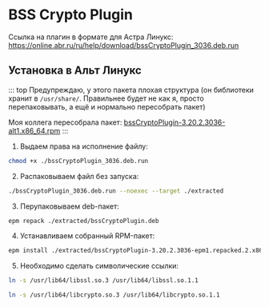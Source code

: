 # BSS Crypto Plugin

Ссылка на плагин в формате для Астра Линукс: https://online.abr.ru/ru/help/download/bssCryptoPlugin_3036.deb.run


## Установка в Альт Линукс

::: top
Предупреждаю, у этого пакета плохая структура (он библиотеки хранит в `/usr/share/`. Правильнее будет не как я, просто перепаковывать, а ещё и нормально пересобрать пакет)

Моя коллега пересобрала пакет: [bssCryptoPlugin-3.20.2.3036-alt1.x86_64.rpm](https://raw.githubusercontent.com/bysnik/wiki/main/rpms/bssCryptoPlugin-3.20.2.3036-alt1.x86_64.rpm)
:::

1. Выдаем права на исполнение файлу:
```bash
chmod +x ./bssCryptoPlugin_3036.deb.run
```

2. Распаковываем файл без запуска:
```bash
./bssCryptoPlugin_3036.deb.run --noexec --target ./extracted
```

3. Перупаковываем deb-пакет:
```bash
epm repack ./extracted/bssCryptoPlugin.deb
```

4. Устанавливаем собранный RPM-пакет:
```bash
epm install ./extracted/bssCryptoPlugin-3.20.2.3036-epm1.repacked.2.x86_64.rpm
```

5. Необходимо сделать символические ссылки:
```bash
ln -s /usr/lib64/libssl.so.3 /usr/lib64/libssl.so.1.1
```
```bash
ln -s /usr/lib64/libcrypto.so.3 /usr/lib64/libcrypto.so.1.1
```